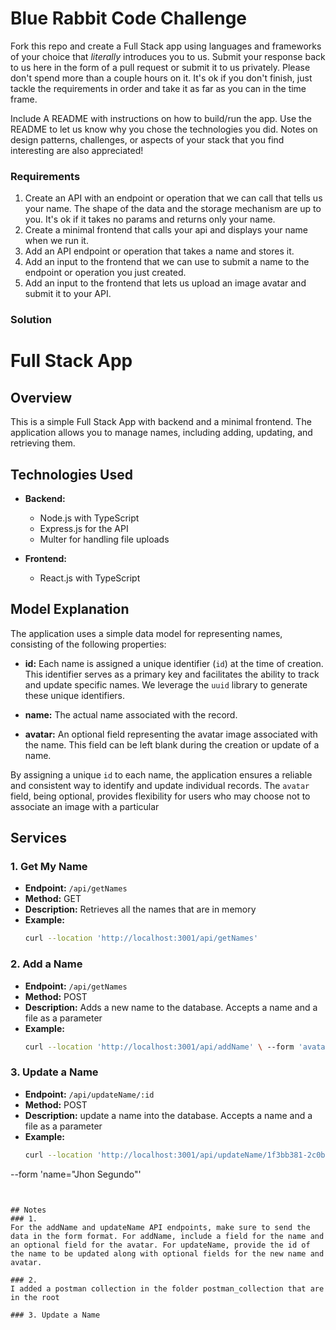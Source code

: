 
# Blue Rabbit Code Challenge

Fork this repo and create a Full Stack app using languages and frameworks of your choice that 
*literally* introduces you to us. Submit your response back to us here in the form of a pull 
request or submit it to us privately. Please don't spend more than a couple hours on it. It's ok
if you don't finish, just tackle the requirements in order and take it as far as you can in the time frame.

Include A README with instructions on how to build/run the app. Use the README to let us know
why you chose the technologies you did. Notes on design patterns, challenges, or aspects
of your stack that you find interesting are also appreciated!

### Requirements
1. Create an API with an endpoint or operation that we can call that tells us your name. The shape of the data 
and the storage mechanism are up to you. It's ok if it takes no params and returns only your name.
2. Create a minimal frontend that calls your api and displays your name when we run it.
3. Add an API endpoint or operation that takes a name and stores it.
4. Add an input to the frontend that we can use to submit a name to the endpoint or operation you just created.  
5. Add an input to the frontend that lets us upload an image avatar and submit it to your API.


### Solution

# Full Stack App

## Overview

This is a simple Full Stack App with  backend and a minimal frontend. The application allows you to manage names, including adding, updating, and retrieving them.

## Technologies Used

- **Backend:**
  - Node.js with TypeScript
  - Express.js for the API
  - Multer for handling file uploads

- **Frontend:**
  - React.js with TypeScript

## Model Explanation

The application uses a simple data model for representing names, consisting of the following properties:

- **id:** Each name is assigned a unique identifier (`id`) at the time of creation. This identifier serves as a primary key and facilitates the ability to track and update specific names. We leverage the `uuid` library to generate these unique identifiers.

- **name:** The actual name associated with the record.

- **avatar:** An optional field representing the avatar image associated with the name. This field can be left blank during the creation or update of a name.

By assigning a unique `id` to each name, the application ensures a reliable and consistent way to identify and update individual records. The `avatar` field, being optional, provides flexibility for users who may choose not to associate an image with a particular


## Services

### 1. Get My Name

- **Endpoint:** `/api/getNames`
- **Method:** GET
- **Description:** Retrieves all the names that are in memory
- **Example:**
  ```bash
  curl --location 'http://localhost:3001/api/getNames'
  ```

### 2. Add a Name

- **Endpoint:** `/api/getNames`
- **Method:** POST
- **Description:** Adds a new name to the database. Accepts a name and a file as a parameter
- **Example:**
  ```bash
  curl --location 'http://localhost:3001/api/addName' \ --form 'avatar=@"/C:/Users/jorge/OneDrive/Escritorio/78106547.jpeg"' \ --form 'name="Jhon doe"'
  ```


### 3. Update a Name

- **Endpoint:** `/api/updateName/:id`
- **Method:** POST
- **Description:** update a name into the database. Accepts a name and a file as a parameter
- **Example:**
  ```bash
  curl --location 'http://localhost:3001/api/updateName/1f3bb381-2c0b-400b-aa33-f87c20f429fa' \ --form 'avatar=@""' \
--form 'name="Jhon Segundo"'
  ```


## Notes
### 1. 
For the addName and updateName API endpoints, make sure to send the data in the form format. For addName, include a field for the name and an optional field for the avatar. For updateName, provide the id of the name to be updated along with optional fields for the new name and avatar.

### 2. 
I added a postman collection in the folder postman_collection that are in the root

### 3. Update a Name


    




